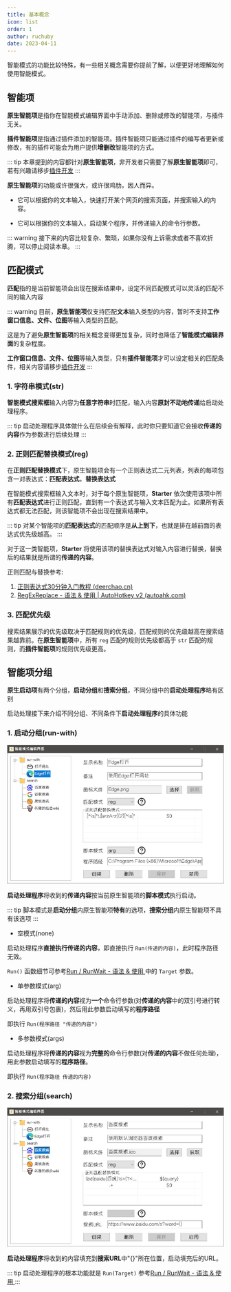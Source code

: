 ```yaml
---
title: 基本概念
icon: list
order: 1
author: ruchuby
date: 2023-04-11
---
```


智能模式的功能比较特殊，有一些相关概念需要你提前了解，以便更好地理解如何使用智能模式。

## 智能项

**原生智能项**是指你在智能模式编辑界面中手动添加、删除或修改的智能项，与插件无关。

**插件智能项**是指通过插件添加的智能项。插件智能项只能通过插件的编写者更新或修改，有的插件可能会为用户提供**增删改**智能项的方式。

::: tip
本章提到的内容都针对**原生智能项**，非开发者只需要了解**原生智能项**即可，若有兴趣请移步[插件开发](../../plugin/)
:::

**原生智能项**的功能或许很强大，或许很鸡肋，因人而异。

- 它可以根据你的文本输入，快速打开某个网页的搜索页面，并搜索输入的内容。

- 它可以根据你的文本输入，启动某个程序，并传递输入的命令行参数。

::: warning
接下来的内容比较复杂、繁琐，如果你没有上诉需求或者不喜欢折腾，可以停止阅读本章。
:::

## 匹配模式

**匹配**指的是当前智能项会出现在搜索结果中，设定不同匹配模式可以灵活的匹配不同的输入内容

::: warning
目前，**原生智能项**仅支持匹配**文本**输入类型的内容，暂时不支持**工作窗口信息、文件、位图**等输入类型的匹配。

这是为了避免**原生智能项**的相关概念变得更加复杂，同时也降低了**智能模式编辑界面**的复杂程度。

**工作窗口信息、文件、位图**等输入类型，只有**插件智能项**才可以设定相关的匹配条件，相关内容请移步[插件开发](../../plugin/)
:::

### 1. 字符串模式(str)

**智能模式搜索框**输入内容为**任意字符串**时匹配，输入内容**原封不动地传递**给启动处理程序。

::: tip
启动处理程序具体做什么在后续会有解释，此时你只要知道它会接收**传递的内容**作为参数进行后续处理
:::

### 2. 正则匹配替换模式(reg)

在**正则匹配替换模式**下，原生智能项会有一个正则表达式二元列表，列表的每项包含一对表达式：**匹配表达式**，**替换表达式**

在智能模式搜索框输入文本时，对于每个原生智能项，**Starter** 依次使用该项中所有**匹配表达式**进行正则匹配，直到有一个表达式与输入文本匹配为止。如果所有表达式都无法匹配，则该智能项不会出现在搜索结果中。

::: tip
对某个智能项的**匹配表达式**的匹配顺序是**从上到下**，也就是排在越前面的表达式优先级越高。
:::

对于这一类智能项，**Starter** 将使用该项的替换表达式对输入内容进行替换，替换后的结果就是所谓的**传递的内容**。

正则匹配与替换参考:

1. [正则表达式30分钟入门教程 (deerchao.cn)](https://deerchao.cn/tutorials/regex/regex.htm#mission)
2. [RegExReplace - 语法 & 使用 | AutoHotkey v2 (autoahk.com)](https://www.autoahk.com/help/autohotkey/v2/docs/commands/RegExReplace.htm)

### 3. 匹配优先级

搜索结果展示的优先级取决于匹配规则的优先级，匹配规则的优先级越高在搜索结果越靠前。在**原生智能项**中，所有 `reg` 匹配的规则优先级都高于 `str` 匹配的规则，而**插件智能项**的规则优先级更高。

## 智能项分组

**原生启动项**有两个分组，**启动分组**和**搜索分组**，不同分组中的**启动处理程序**略有区别

启动处理接下来介绍不同分组、不同条件下**启动处理程序**的具体功能

### 1. 启动分组(run-with)

![run-with分组](./run-with.jpg)

**启动处理程序**将收到的**传递内容**按当前原生智能项的**脚本模式**执行启动。

::: tip
脚本模式是**启动分组**内原生智能项**特有**的选项，**搜索分组**内原生智能项不具有该选项
:::

- 空模式(none)

启动处理程序**直接执行传递的内容**，即直接执行 `Run(传递的内容)`，此时程序路径无效。

`Run()` 函数细节可参考[Run / RunWait - 语法 & 使用 ](https://www.autoahk.com/help/autohotkey/v2/docs/commands/Run.htm)中的 `Target` 参数。

- 单参数模式(arg)

启动处理程序将**传递的内容**视为**一个**命令行参数(对**传递的内容**中的双引号进行转义，再用双引号包裹)，然后用此参数启动填写的**程序路径**

即执行 `Run(程序路径 "传递的内容")`

- 多参数模式(args)

启动处理程序将**传递的内容**视为**完整的**命令行参数(对**传递的内容**不做任何处理)，用此参数启动填写的**程序路径**。

即执行 `Run(程序路径 传递的内容)`

### 2. 搜索分组(search)

![run-with分组](./search.jpg)

**启动处理程序**将收到的内容填充到**搜索URL**中"{}"所在位置，启动填充后的URL。

::: tip
启动处理程序的根本功能就是 `Run(Target)` 参考[Run / RunWait - 语法 & 使用 ](https://www.autoahk.com/help/autohotkey/v2/docs/commands/Run.htm)
:::